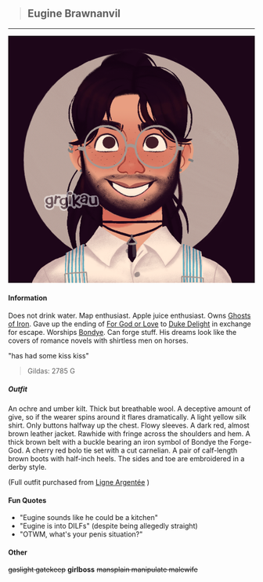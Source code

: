 >## Eugine Brawnanvil

--- 

![eugine](../../../Templates/images/eugine.png "Eugin Brawnanvil nerd form")

#### Information

Does not drink water. Map enthusiast. Apple juice enthusiast. Owns [Ghosts of Iron](../../Books/Ghosts%20of%20Iron.md). Gave up the ending of [For God or Love](../../Books/For%20God%20or%20Love.md) to [Duke Delight](../NPCs/Duke%20Delight.md) in exchange for escape. Worships [Bondye](../../Religion/Pantheon%20I/Bondye.md). Can forge stuff. His dreams look like the covers of romance novels with shirtless men on horses. 

"has had some kiss kiss"

>Gildas: 2785 G

##### Outfit

An ochre and umber kilt. Thick but breathable wool. A deceptive amount of give, so if the wearer spins around it flares dramatically. A light yellow silk shirt. Only buttons halfway up the chest. Flowy sleeves. A dark red, almost brown leather jacket. Rawhide with fringe across the shoulders and hem. A thick brown belt with a buckle bearing an iron symbol of Bondye the Forge-God. A cherry red bolo tie set with a cut carnelian. A pair of calf-length brown boots with half-inch heels. The sides and toe are embroidered in a derby style.

(Full outfit purchased from [Ligne Argentée](../../Locations/Siege%20Richesse.md#Ligne%20Argentée) )

#### Fun Quotes

- "Eugine sounds like he could be a kitchen"
- "Eugine is into DILFs" (despite being allegedly straight)
- "OTWM, what's your penis situation?"

#### Other

~~gaslight gatekeep~~ **girlboss** ~~mansplain manipulate malewife~~